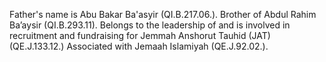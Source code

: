  Father's name is Abu Bakar Ba'asyir (QI.B.217.06.). Brother of Abdul Rahim
Ba’aysir (QI.B.293.11). Belongs to the leadership of and is involved in
recruitment and fundraising for Jemmah Anshorut Tauhid (JAT) (QE.J.133.12.)
Associated with Jemaah Islamiyah (QE.J.92.02.).
